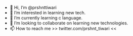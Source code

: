 - 👋 Hi, I’m @prshnttiwari
- 👀 I’m interested in learning new tech.
- 🌱 I’m currently learning c language.
- 💞️ I’m looking to collaborate on learning new technologies.
- 📫 How to reach me >> twitter.com/prshnt_tiwari <<

<!---
prshnttiwari/prshnttiwari is a ✨ special ✨ repository because its `README.md` (this file) appears on your GitHub profile.
You can click the Preview link to take a look at your changes.
--->
